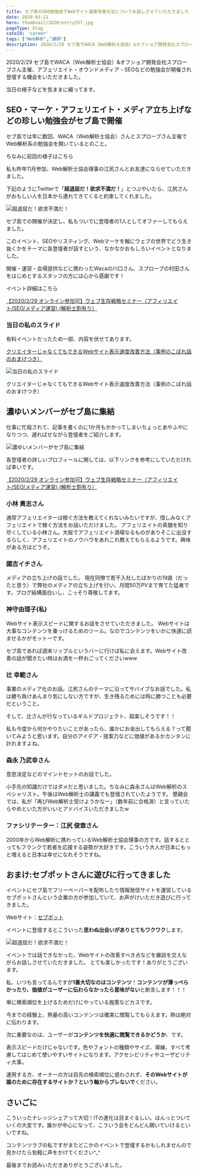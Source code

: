 ```yaml
---
title: セブ島のSEO勉強会でWebサイト速度改善方法についてお話しさせていただきました
date: 2020-03-21
hero: thumbnail/2020/entry357.jpg
pageType: blog
cateId: 'career'
tags: ["Web解析","講師"]
description: 2020/2/29 セブ島でWACA（Web解析士協会）&オフショア開発会社スプローブさん主催、アフェリエイト・オウンドメディア・SEOなどの勉強会が開催され登壇する機会をいただきました。当日の様子などを気ままに綴ってます。
---
```


2020/2/29 セブ島でWACA（Web解析士協会）&オフショア開発会社スプローブさん主催、アフェリエイト・オウンドメディア・SEOなどの勉強会が開催され登壇する機会をいただきました。

当日の様子などを気ままに綴ってます。
<prof></prof>


## SEO・マーケ・アフェリエイト・メディア立ち上げなどの珍しい勉強会がセブ島で開催
セブ島では年に数回、WACA（Web解析士協会）さんとスプローブさん主催でWeb解析系の勉強会を開いているとのこと。

ちなみに前回の様子はこちら

<card id="/blogs/entry341/"></card>

私も昨年11月参加、Web解析士協会理事の江尻さんとお友達にならせていただきました。

下記のようにTwitterで「**超退屈だ！欲求不満だ！**」とつぶやいたら、江尻さんがおもしい人を日本から連れてきてくると約束してくれました。

![超退屈だ！欲求不満だ！](./images/03/entry357-1.png)

セブ島での開催が決定し、私もついでに登壇者の1人としてオファーしてもらえました。

このイベント、SEOやリスティング、Webマーケを軸にウェブの世界でどう生き抜くかをテーマに各登壇者が話すという、なかなかおもしろいイベントとなりました。

開催・運営・会場提供などに携わったWacaの川口さん、スプローブの村田さんをはじめとするスタッフの方には心から感謝です！

イベント詳細はこちら

[【2020/2/29 オンライン参加可】ウェブ生存戦略セミナー（アフィリエイト/SEO/メディア運営) (解析士割有り）](https://web-mining.doorkeeper.jp/events/103375)

### 当日の私のスライド
有料イベントだったため一部、内容を伏せてあります。

[クリエイターじゃなくてもできるWebサイト表示速度改善方法（事例のこぼれ話のおまけつき）](https://www.slideshare.net/yurikamimori/webweb-230646329)

![当日の私のスライド](./images/03/entry357-4.png)


クリエイターじゃなくてもできるWebサイト表示速度改善方法（事例のこぼれ話のおまけつき）

## 濃ゆいメンバーがセブ島に集結
仕事に忙殺されて、記事を書くのに1か月もかかってしまいちょっとあやふやになりつつ、遅ればせながら登壇者をご紹介します。

![濃ゆいメンバーがセブ島に集結](./images/03/entry357-2.jpg)

各登壇者の詳しいプロフィールに関しては、以下リンクを参考にしていただければ幸いです。

[【2020/2/29 オンライン参加可】ウェブ生存戦略セミナー（アフィリエイト/SEO/メディア運営) (解析士割有り）](https://web-mining.doorkeeper.jp/events/103375)

### 小林 貴志さん
通常アフェリエイターは稼ぐ方法を教えてくれないみたいですが、惜しみなくアフェリエイトで稼ぐ方法をお話いただけました。
アフェリエイトの真髄を知り尽くしている小林さん。大阪でアフェリエイト酒場なるものがありそこに出没するらしく、アフェリエイトのノウハウをあれこれ教えてもらえるようです。興味がある方はどうぞ。

### 國吉イチさん
メディアの立ち上げの話でした。
現在同僚で若干入社したばかりの19歳（だったと思う）で弊社のメディアの立ち上げを行い、月間50万PVまで育てた猛者です。ブログ結構面白いし、こっそり尊敬してます。

### 神守由理子(私)
Webサイト表示スピードに関するお話をさせていただきました。
Webサイトは大事なコンテンツを乗っけるためのツール。なのでコンテンツをいかに快適に読ませるかがモットーです。

セブ島であれば週末リップルというバーに行けば私に会えます。Webサイト改善の話が聞きたい時はお酒を一杯おごってくださいwww

### 辻 幸範さん
事業のメディア化のお話。江尻さんのテーマに沿ってサバイブなお話でした。私は勝ち負けあんまり気にしない方ですが、生き残るためには時に勝つことも必要だということ。

そして、辻さんが行なっているギルドプロジェクト、超楽しそうです！！

私も今度から何かやりたいことがあったら、誰かにお金出してもらえる？って聞いてみようと思います。自分のアイデア・提案力などに価値があるかカンタンに計れますよね。

### 森永 乃武幸さん
意思決定などのマインドセットのお話でした。

小手先の知識だけではダメだと思いました。ちなみに森永さんはWeb解析のスペシャリスト。午後はWeb解析士の講義でも登壇されていたようです。
懇親会では、私が「再びWeb解析士受けようかなー」（数年前に合格済）と言っていたらやめといた方がいいとアドバイスいただきましたw

### ファシリテーター：江尻 俊章さん
2000年からWeb解析に携わっているWeb解析士協会理事の方です。話するととってもフランクで若者を応援する姿勢が大好きです。こういう大人が日本にもっと増えると日本は幸せになれそうですね。

## おまけ:セブポットさんに遊びに行ってきました
イベントにセブ島でフリーペーパーを配布したり情報発信サイトを運営しているセブポットさんという企業の方が参加していて、お声がけいただき遊びに行ってきました。

Webサイト：[セブポット](https://www.cebupot.com/)

イベントに登壇するとこういった**思わぬ出会いがありとてもワクワク**します。

![超退屈だ！欲求不満だ！](./images/03/entry357-3.jpg)

イベントでは話できなかった、Webサイトの改善すべき点などを雑談を交えながらお話しさせていただきました。
とても楽しかったです！ありがとうございます。

私、いつも言ってるんですが**1番大切なのはコンテンツ**！**コンテンツが薄っぺらかったり、価値がユーザーに伝わらなかったら意味がない**と断言します！！！

単に検索順位を上げるためだけにやっている施策などカスです。

今までの経験上、熱量の高いコンテンツは確実に閲覧してもらえます。熱は絶対に伝わります。

次に重要なのは、ユーザーが**コンテンツを快適に閲覧できるかどうか**、です。

表示スピードだけじゃないです。色やフォントの種類やサイズ、導線、すべて考慮してはじめて使いやすいサイトになります。アクセシビリティやユーザビリティ大事。

運用する方、オーナーの方は目先の検索順位に惑わされず、**そのWebサイトが誰のために存在するサイトか？という軸からブレないで**ください。

## さいごに
こういったナレッジシェアって大切！ITの進化は目まぐるしい。ほんっとついていくの大変です。誰かが中心になって、こういう会をどんどん開いていけるといいですね。

コンテンツラブの私ですがまたどこかのイベントで登壇するかもしれませんので見かけたら気軽に声をかけてください^_^

最後までお読みいただきありがとうございました。
